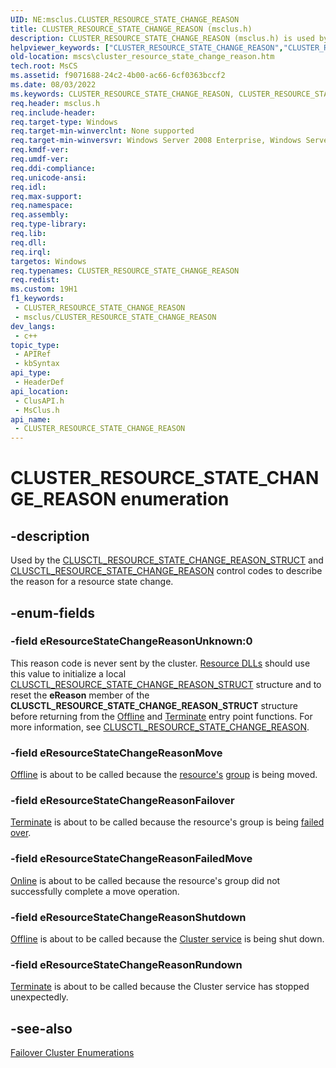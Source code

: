 ```yaml
---
UID: NE:msclus.CLUSTER_RESOURCE_STATE_CHANGE_REASON
title: CLUSTER_RESOURCE_STATE_CHANGE_REASON (msclus.h)
description: CLUSTER_RESOURCE_STATE_CHANGE_REASON (msclus.h) is used by two specific control codes to describe the reason for a resource state change.
helpviewer_keywords: ["CLUSTER_RESOURCE_STATE_CHANGE_REASON","CLUSTER_RESOURCE_STATE_CHANGE_REASON enumeration [Failover Cluster]","_CLUSTER_RESOURCE_STATE_CHANGE_REASON","_CLUSTER_RESOURCE_STATE_CHANGE_REASON enumeration [Failover Cluster]","clusapi/CLUSTER_RESOURCE_STATE_CHANGE_REASON","clusapi/_CLUSTER_RESOURCE_STATE_CHANGE_REASON","clusapi/eResourceStateChangeReasonFailedMove","clusapi/eResourceStateChangeReasonFailover","clusapi/eResourceStateChangeReasonMove","clusapi/eResourceStateChangeReasonRundown","clusapi/eResourceStateChangeReasonShutdown","clusapi/eResourceStateChangeReasonUnknown","eResourceStateChangeReasonFailedMove","eResourceStateChangeReasonFailover","eResourceStateChangeReasonMove","eResourceStateChangeReasonRundown","eResourceStateChangeReasonShutdown","eResourceStateChangeReasonUnknown","msclus/CLUSTER_RESOURCE_STATE_CHANGE_REASON","msclus/_CLUSTER_RESOURCE_STATE_CHANGE_REASON","msclus/eResourceStateChangeReasonFailedMove","msclus/eResourceStateChangeReasonFailover","msclus/eResourceStateChangeReasonMove","msclus/eResourceStateChangeReasonRundown","msclus/eResourceStateChangeReasonShutdown","msclus/eResourceStateChangeReasonUnknown","mscs.cluster_resource_state_change_reason"]
old-location: mscs\cluster_resource_state_change_reason.htm
tech.root: MsCS
ms.assetid: f9071688-24c2-4b00-ac66-6cf0363bccf2
ms.date: 08/03/2022
ms.keywords: CLUSTER_RESOURCE_STATE_CHANGE_REASON, CLUSTER_RESOURCE_STATE_CHANGE_REASON enumeration [Failover Cluster], _CLUSTER_RESOURCE_STATE_CHANGE_REASON, _CLUSTER_RESOURCE_STATE_CHANGE_REASON enumeration [Failover Cluster], clusapi/CLUSTER_RESOURCE_STATE_CHANGE_REASON, clusapi/_CLUSTER_RESOURCE_STATE_CHANGE_REASON, clusapi/eResourceStateChangeReasonFailedMove, clusapi/eResourceStateChangeReasonFailover, clusapi/eResourceStateChangeReasonMove, clusapi/eResourceStateChangeReasonRundown, clusapi/eResourceStateChangeReasonShutdown, clusapi/eResourceStateChangeReasonUnknown, eResourceStateChangeReasonFailedMove, eResourceStateChangeReasonFailover, eResourceStateChangeReasonMove, eResourceStateChangeReasonRundown, eResourceStateChangeReasonShutdown, eResourceStateChangeReasonUnknown, msclus/CLUSTER_RESOURCE_STATE_CHANGE_REASON, msclus/_CLUSTER_RESOURCE_STATE_CHANGE_REASON, msclus/eResourceStateChangeReasonFailedMove, msclus/eResourceStateChangeReasonFailover, msclus/eResourceStateChangeReasonMove, msclus/eResourceStateChangeReasonRundown, msclus/eResourceStateChangeReasonShutdown, msclus/eResourceStateChangeReasonUnknown, mscs.cluster_resource_state_change_reason
req.header: msclus.h
req.include-header: 
req.target-type: Windows
req.target-min-winverclnt: None supported
req.target-min-winversvr: Windows Server 2008 Enterprise, Windows Server 2008 Datacenter
req.kmdf-ver: 
req.umdf-ver: 
req.ddi-compliance: 
req.unicode-ansi: 
req.idl: 
req.max-support: 
req.namespace: 
req.assembly: 
req.type-library: 
req.lib: 
req.dll: 
req.irql: 
targetos: Windows
req.typenames: CLUSTER_RESOURCE_STATE_CHANGE_REASON
req.redist: 
ms.custom: 19H1
f1_keywords:
 - CLUSTER_RESOURCE_STATE_CHANGE_REASON
 - msclus/CLUSTER_RESOURCE_STATE_CHANGE_REASON
dev_langs:
 - c++
topic_type:
 - APIRef
 - kbSyntax
api_type:
 - HeaderDef
api_location:
 - ClusAPI.h
 - MsClus.h
api_name:
 - CLUSTER_RESOURCE_STATE_CHANGE_REASON
---
```


# CLUSTER_RESOURCE_STATE_CHANGE_REASON enumeration


## -description

Used by the 
    <a href="/windows/win32/api/clusapi/ns-clusapi-clusctl_resource_state_change_reason_struct">CLUSCTL_RESOURCE_STATE_CHANGE_REASON_STRUCT</a> 
    and  
    <a href="/previous-versions/windows/desktop/mscs/clusctl-resource-state-change-reason">CLUSCTL_RESOURCE_STATE_CHANGE_REASON</a> 
    control codes to describe the reason for a resource state change.

## -enum-fields

### -field eResourceStateChangeReasonUnknown:0

This reason code is never sent by the cluster. 
       <a href="/previous-versions/windows/desktop/mscs/resource-dlls">Resource DLLs</a> should use this value to initialize a local 
       <a href="/windows/win32/api/clusapi/ns-clusapi-clusctl_resource_state_change_reason_struct">CLUSCTL_RESOURCE_STATE_CHANGE_REASON_STRUCT</a> structure and to reset the 
       <b>eReason</b> member of the 
       <b>CLUSCTL_RESOURCE_STATE_CHANGE_REASON_STRUCT</b> 
       structure before returning from the <a href="/previous-versions/windows/desktop/api/resapi/nc-resapi-poffline_routine">Offline</a> and 
       <a href="/previous-versions/windows/desktop/api/resapi/nc-resapi-pterminate_routine">Terminate</a> entry point functions. For more information, 
       see 
       <a href="/previous-versions/windows/desktop/mscs/clusctl-resource-state-change-reason">CLUSCTL_RESOURCE_STATE_CHANGE_REASON</a>.

### -field eResourceStateChangeReasonMove

<a href="/previous-versions/windows/desktop/api/resapi/nc-resapi-poffline_routine">Offline</a> is about to be called because the 
       <a href="/previous-versions/windows/desktop/mscs/resources">resource's</a> <a href="/previous-versions/windows/desktop/mscs/groups">group</a> is being moved.

### -field eResourceStateChangeReasonFailover

<a href="/previous-versions/windows/desktop/api/resapi/nc-resapi-pterminate_routine">Terminate</a> is about to be called because the resource's 
       group is being <a href="/previous-versions/windows/desktop/mscs/failover">failed over</a>.

### -field eResourceStateChangeReasonFailedMove

<a href="/previous-versions/windows/desktop/api/resapi/nc-resapi-poffline_routine">Online</a> is about to be called because the resource's 
       group did not successfully complete a move operation.

### -field eResourceStateChangeReasonShutdown

<a href="/previous-versions/windows/desktop/api/resapi/nc-resapi-poffline_routine">Offline</a> is about to be called because the 
       <a href="/previous-versions/windows/desktop/mscs/cluster-service">Cluster service</a> is being shut down.

### -field eResourceStateChangeReasonRundown

<a href="/previous-versions/windows/desktop/api/resapi/nc-resapi-pterminate_routine">Terminate</a> is about to be called because the Cluster 
       service has stopped unexpectedly.

## -see-also

<a href="/previous-versions/windows/desktop/mscs/cluster-enumerations">Failover Cluster Enumerations</a>
